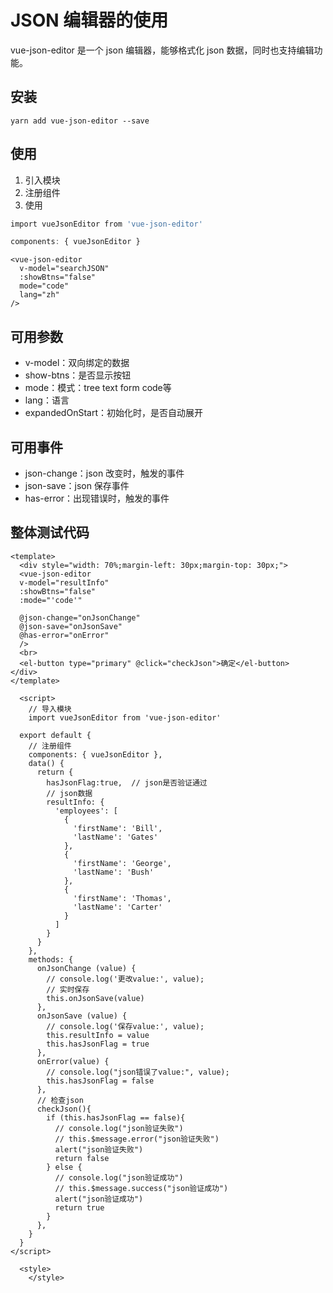 # JSON 编辑器的使用
vue-json-editor 是一个 json 编辑器，能够格式化 json 数据，同时也支持编辑功能。
## 安装
```shell
yarn add vue-json-editor --save 
```
## 使用

1. 引入模块
2. 注册组件
3. 使用
```javascript
import vueJsonEditor from 'vue-json-editor'
```
```javascript
components: { vueJsonEditor }
```
```vue
<vue-json-editor
  v-model="searchJSON"
  :showBtns="false"
  mode="code"
  lang="zh"
/>
```
## 可用参数

- v-model：双向绑定的数据
- show-btns：是否显示按钮
- mode：模式：tree text form code等
- lang：语言
- expandedOnStart：初始化时，是否自动展开
## 可用事件

- json-change：json 改变时，触发的事件
- json-save：json 保存事件
- has-error：出现错误时，触发的事件
## 整体测试代码
```vue
<template>
  <div style="width: 70%;margin-left: 30px;margin-top: 30px;">
  <vue-json-editor
  v-model="resultInfo"
  :showBtns="false"
  :mode="'code'"

  @json-change="onJsonChange"
  @json-save="onJsonSave"
  @has-error="onError"
  />
  <br>
  <el-button type="primary" @click="checkJson">确定</el-button>
</div>
</template>

  <script>
    // 导入模块
    import vueJsonEditor from 'vue-json-editor'

  export default {
    // 注册组件
    components: { vueJsonEditor },
    data() {
      return {
        hasJsonFlag:true,  // json是否验证通过
        // json数据
        resultInfo: {
          'employees': [
            {
              'firstName': 'Bill',
              'lastName': 'Gates'
            },
            {
              'firstName': 'George',
              'lastName': 'Bush'
            },
            {
              'firstName': 'Thomas',
              'lastName': 'Carter'
            }
          ]
        }
      }
    },
    methods: {
      onJsonChange (value) {
        // console.log('更改value:', value);
        // 实时保存
        this.onJsonSave(value)
      },
      onJsonSave (value) {
        // console.log('保存value:', value);
        this.resultInfo = value
        this.hasJsonFlag = true
      },
      onError(value) {
        // console.log("json错误了value:", value);
        this.hasJsonFlag = false
      },
      // 检查json
      checkJson(){
        if (this.hasJsonFlag == false){
          // console.log("json验证失败")
          // this.$message.error("json验证失败")
          alert("json验证失败")
          return false
        } else {
          // console.log("json验证成功")
          // this.$message.success("json验证成功")
          alert("json验证成功")
          return true
        }
      },
    }
  }
</script>

  <style>
    </style>
```
